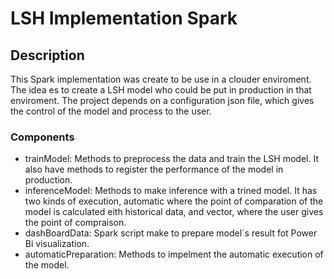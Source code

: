 # LSH Implementation Spark

## Description
This Spark implementation was create to be use in a clouder enviroment. The idea es to create a LSH model who could be put in production in that enviroment. The project depends on
a configuration json file, which gives the control of the model and process to the user.

### Components

- trainModel: Methods to preprocess the data and train the LSH model. It also have methods to register the performance of the model in production. 
- inferenceModel: Methods to make inference with a trined model. It has two kinds of execution, automatic where the point of comparation of the model is calculated eith historical data, and vector, where the user gives the point of compraison. 
- dashBoardData: Spark script make to prepare model´s result fot Power Bi visualization.
- automaticPreparation: Methods to impelment the automatic execution of the model. 

